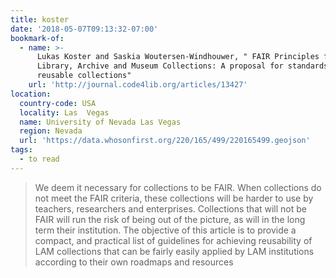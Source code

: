 ```yaml
---
title: koster
date: '2018-05-07T09:13:32-07:00'
bookmark-of:
  - name: >-
      Lukas Koster and Saskia Woutersen-Windhouwer, " FAIR Principles for
      Library, Archive and Museum Collections: A proposal for standards for
      reusable collections"
    url: 'http://journal.code4lib.org/articles/13427'
location:
  country-code: USA
  locality: Las  Vegas
  name: University of Nevada Las Vegas
  region: Nevada
  url: 'https://data.whosonfirst.org/220/165/499/220165499.geojson'
tags:
  - to read
---
```

> We deem it necessary for collections to be FAIR. When collections do not meet the FAIR criteria, these collections will be harder to use by teachers, researchers and enterprises. Collections that will not be FAIR will run the risk of being out of the picture, as will in the long term their institution. The objective of this article is to provide a compact, and practical list of guidelines for achieving reusability of LAM collections that can be fairly easily applied by LAM institutions according to their own roadmaps and resources
